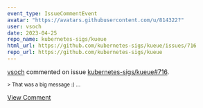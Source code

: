 ```yaml
---
event_type: IssueCommentEvent
avatar: "https://avatars.githubusercontent.com/u/814322?"
user: vsoch
date: 2023-04-25
repo_name: kubernetes-sigs/kueue
html_url: https://github.com/kubernetes-sigs/kueue/issues/716
repo_url: https://github.com/kubernetes-sigs/kueue
---
```


<a href='https://github.com/vsoch' target='_blank'>vsoch</a> commented on issue <a href='https://github.com/kubernetes-sigs/kueue/issues/716' target='_blank'>kubernetes-sigs/kueue#716</a>.

<small>> That was a big message :) ...</small>

<a href='https://github.com/kubernetes-sigs/kueue/issues/716' target='_blank'>View Comment</a>